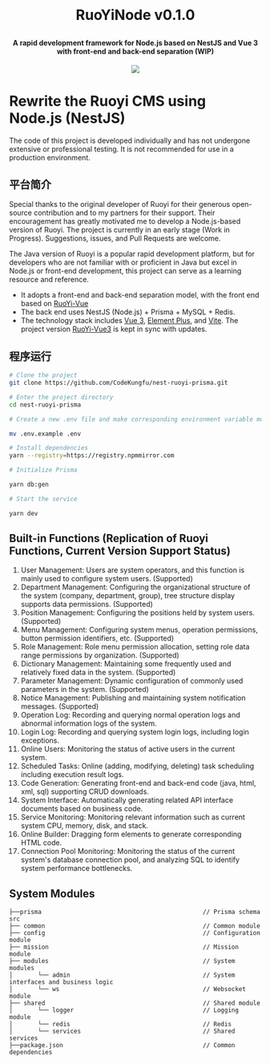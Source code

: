 <h1 align="center" style="margin: 30px 0 30px; font-weight: bold;">RuoYiNode v0.1.0</h1>
<h4 align="center">A rapid development framework for Node.js based on NestJS and Vue 3 with front-end and back-end separation (WIP)</h4>
<p align="center">
	<a href="https://github.com/CodeKungfu/ruoyi-vue3/blob/master/LICENSE"><img src="https://img.shields.io/github/license/mashape/apistatus.svg"></a>
</p>

# Rewrite the Ruoyi CMS using Node.js (NestJS)

The code of this project is developed individually and has not undergone extensive or professional testing. It is not recommended for use in a production environment.

## 平台简介

Special thanks to the original developer of Ruoyi for their generous open-source contribution and to my partners for their support. Their encouragement has greatly motivated me to develop a Node.js-based version of Ruoyi. The project is currently in an early stage (Work in Progress). Suggestions, issues, and Pull Requests are welcome.


The Java version of Ruoyi is a popular rapid development platform, but for developers who are not familiar with or proficient in Java but excel in Node.js or front-end development, this project can serve as a learning resource and reference.

* It adopts a front-end and back-end separation model, with the front end based on [RuoYi-Vue](https://github.com/CodeKungfu/ruoyi-vue3)
* The back end uses NestJS (Node.js) + Prisma + MySQL + Redis.
* The technology stack includes [Vue 3](https://v3.cn.vuejs.org), [Element Plus](https://element-plus.org/zh-CN), and [Vite](https://cn.vitejs.dev). The project version [RuoYi-Vue3](https://github.com/CodeKungfu/ruoyi-vue3) is kept in sync with updates.

## 程序运行

```bash
# Clone the project
git clone https://github.com/CodeKungfu/nest-ruoyi-prisma.git

# Enter the project directory
cd nest-ruoyi-prisma

# Create a new .env file and make corresponding environment variable modifications according to .env.example (It's strongly recommended not to use default username and password for environment variables to avoid unnecessary trouble)

mv .env.example .env

# Install dependencies
yarn --registry=https://registry.npmmirror.com

# Initialize Prisma

yarn db:gen

# Start the service

yarn dev

```

## Built-in Functions (Replication of Ruoyi Functions, Current Version Support Status)

1. User Management: Users are system operators, and this function is mainly used to configure system users. (Supported)
2. Department Management: Configuring the organizational structure of the system (company, department, group), tree structure display supports data permissions. (Supported)
3. Position Management: Configuring the positions held by system users. (Supported)
4. Menu Management: Configuring system menus, operation permissions, button permission identifiers, etc. (Supported)
5. Role Management: Role menu permission allocation, setting role data range permissions by organization. (Supported)
6. Dictionary Management: Maintaining some frequently used and relatively fixed data in the system. (Supported)
7. Parameter Management: Dynamic configuration of commonly used parameters in the system. (Supported)
8. Notice Management: Publishing and maintaining system notification messages. (Supported)
9. Operation Log: Recording and querying normal operation logs and abnormal information logs of the system.
10. Login Log: Recording and querying system login logs, including login exceptions.
11. Online Users: Monitoring the status of active users in the current system.
12. Scheduled Tasks: Online (adding, modifying, deleting) task scheduling including execution result logs.
13. Code Generation: Generating front-end and back-end code (java, html, xml, sql) supporting CRUD downloads.
14. System Interface: Automatically generating related API interface documents based on business code.
15. Service Monitoring: Monitoring relevant information such as current system CPU, memory, disk, and stack.
16. Online Builder: Dragging form elements to generate corresponding HTML code.
17. Connection Pool Monitoring: Monitoring the status of the current system's database connection pool, and analyzing SQL to identify system performance bottlenecks.

## System Modules

~~~
├──prisma                                             // Prisma schema
src     
├── common                                            // Common module
├── config                                            // Configuration module
├── mission                                           // Mission module
├── modules                                           // System modules
│       └── admin                                     // System interfaces and business logic
│       └── ws                                        // Websocket module
├── shared                                            // Shared module
│       └── logger                                    // Logging module
│       └── redis                                     // Redis
│       └── services                                  // Shared services
├──package.json                                       // Common dependencies
